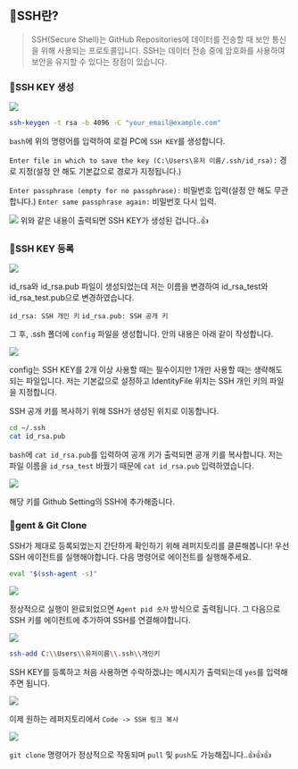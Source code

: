 ## 🦮SSH란?
> SSH(Secure Shell)는 GitHub Repositories에 데이터를 전송할 때 보안 통신을 위해 사용되는 프로토콜입니다. SSH는 데이터 전송 중에 암호화를 사용하여 보안을 유지할 수 있다는 장점이 있습니다.

### 🦄SSH KEY 생성

<img src="/images/etc_study/1/image1.webp"/>

```bash
ssh-keygen -t rsa -b 4096 -C "your_email@example.com"
```

`bash`에 위의 명령어를 입력하여 로컬 PC에 `SSH KEY`를 생성합니다.

`Enter file in which to save the key (C:\Users\유저 이름/.ssh/id_rsa):` 경로 지정(설정 안 해도 기본값으로 경로가 지정됩니다.)

`Enter passphrase (empty for no passphrase):` 비밀번호 입력(설정 안 해도 무관합니다.)
`Enter same passphrase again:` 비밀번호 다시 입력.
<br/>

<img src="/images/etc_study/1/image2.webp"/>
위와 같은 내용이 출력되면 SSH KEY가 생성된 겁니다..👍

### 🦄SSH KEY 등록
<img src="/images/etc_study/1/image3.webp"/>

id_rsa와 id_rsa.pub 파일이 생성되었는데 저는 이름을 변경하여 id_rsa_test와 id_rsa_test.pub으로 변경하였습니다.

`id_rsa: SSH 개인 키`
`id_rsa.pub: SSH 공개 키`

그 후, .ssh 폴더에 `config` 파일을 생성합니다. 안의 내용은 아래 같이 작성합니다.

<img src="/images/etc_study/1/image4.webp"/>

config는 SSH KEY를 2개 이상 사용할 때는 필수이지만 1개만 사용할 때는 생략해도 되는 파일입니다. 저는 기본값으로 설정하고 IdentityFile 위치는 SSH 개인 키의 파일을 지정합니다.

SSH 공개 키를 복사하기 위해 SSH가 생성된 위치로 이동합니다.

```bash
cd ~/.ssh
cat id_rsa.pub
```

`bash`에 `cat id_rsa.pub`를 입력하여 공개 키가 출력되면 공개 키를 복사합니다. 저는 파일 이름을 `id_rsa_test` 바꿨기 때문에 `cat id_rsa.pub` 입력하였습니다.

<img src="/images/etc_study/1/image5.webp"/>

해당 키를 Github Setting의 SSH에 추가해줍니다.

### 🦄gent & Git Clone

SSH가 제대로 등록되었는지 간단하게 확인하기 위해 레퍼지토리를 클론해봅니다!
우선 SSH 에이전트를 실행해야합니다. 다음 명령어로 에이전트를 실행해주세요.

```bash
eval "$(ssh-agent -s)"
```

<img src="/images/etc_study/1/image6.webp"/>

정상적으로 실행이 완료되었으면 `Agent pid 숫자` 방식으로 출력됩니다. 그 다음으로 SSH 키를 에이전트에 추가하여 SSH를 연결해야합니다.

<img src="/images/etc_study/1/image7.webp"/>

```bash
ssh-add C:\\Users\\유저이름\\.ssh\\개인키
```

SSH KEY를 등록하고 처음 사용하면 수락하겠냐는 메시지가 출력되는데 `yes`를 입력해주면 됩니다.

<img src="/images/etc_study/1/image8.webp"/>

이제 원하는 레퍼지토리에서 `Code -> SSH 링크 복사`

<img src="/images/etc_study/1/image9.webp"/>

`git clone` 명령어가 정상적으로 작동되며 `pull` 및 `push`도 가능해집니다..👍👍👍
